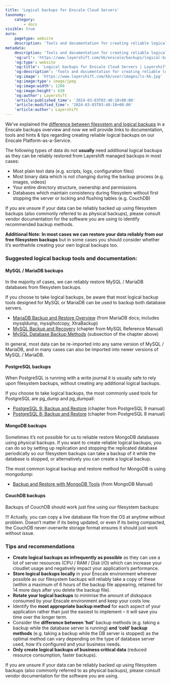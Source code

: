 ```yaml
---
title: 'Logical backups for Enscale Cloud Servers'
taxonomy:
    category:
        - docs
visible: true
aura:
    pagetype: website
    description: 'Tools and documentation for creating reliable logical backups of your MySQL, MariaDB, PostgreSQL, MongoDB and CouchDB on Enscale PaaS'
metadata:
    description: 'Tools and documentation for creating reliable logical backups of your MySQL, MariaDB, PostgreSQL, MongoDB and CouchDB on Enscale PaaS'
    'og:url': 'https://www.layershift.com/kb/enscale/backups/logical-backups-for-enscale-cloud-servers'
    'og:type': website
    'og:title': 'Logical backups for Enscale Cloud Servers | Layershift KB'
    'og:description': 'Tools and documentation for creating reliable logical backups of your MySQL, MariaDB, PostgreSQL, MongoDB and CouchDB on Enscale PaaS'
    'og:image': 'https://www.layershift.com/kb/user/images/ls-kb.jpg'
    'og:image:type': image/jpeg
    'og:image:width': 1200
    'og:image:height': 630
    'og:author': Layershift
    'article:published_time': '2024-03-03T03:40:18+00:00'
    'article:modified_time': '2024-03-03T03:40:18+00:00'
    'article:author': Layershift
---
```


We’ve explained the [difference between filesystem and logical backups](../overview-of-enscale-backups) in a Enscale backups overview and now we will provide links to documentation, tools and hints & tips regarding creating reliable logical backups on our Enscale Platform-as-a-Service.

The following types of data do not **usually** need additional logical backups as they can be reliably restored from Layershift managed backups in most cases:

* Most plain text data (e.g. scripts, logs, configuration files)
* Most binary data which is not changing during the backup process (e.g. images, videos)
* Your entire directory structure, ownership and permissions
* Databases which maintain consistency during filesystem without first stopping the server or locking and flushing tables (e.g. CouchDB)

If you are unsure if your data can be reliably backed up using filesystem backups (also commonly referred to as physical backups), please consult vendor documentation for the software you are using to identify recommended backup methods.

**Additional Note:** **In most cases we can restore your data reliably from our free filesystem backups** but in some cases you should consider whether it’s worthwhile creating your own logical backups too.

### Suggested logical backup tools and documentation:

#### MySQL / MariaDB backups

In the majority of cases, we can reliably restore MySQL / MariaDB databases from filesystem backups.

If you choose to take logical backups, be aware that most logical backup tools designed for MySQL or MariaDB can be used to backup both database servers.

* [MariaDB Backup and Restore Overview](https://mariadb.com/kb/en/backup-and-restore-overview/) (from MariaDB docs; includes mysqldump, mysqlhotcopy, XtraBackup)
* [MySQL Backup and Recovery](https://dev.mysql.com/doc/refman/5.5/en/backup-and-recovery.html) (chapter from MySQL Reference Manual)
* [MySQL Database Backup Methods](https://dev.mysql.com/doc/refman/5.5/en/backup-methods.html) (subsection of the chapter above)

In general, most data can be re-imported into any same version of MySQL / MariaDB, and in many cases can also be imported into newer versions of MySQL / MariaDB.

#### PostgreSQL backups

When PostgreSQL is running with a write journal it is usually safe to rely upon filesystem backups, without creating any additional logical backups.

If you choose to take logical backups, the most commonly used tools for PostgreSQL are pg_dump and pg_dumpall:

* [PostgreSQL 9: Backup and Restore](http://www.postgresql.org/docs/9.3/static/backup.html) (chapter from PostgreSQL 9 manual)
* [PostgreSQL 8: Backup and Restore](http://www.postgresql.org/docs/8.4/static/backup.html) (chapter from PostgreSQL 8 manual)

#### MongoDB backups

Sometimes it’s not possible for us to reliable restore MongoDB databases using physical backups. If you want to create reliable logical backups, you can do so by setting up replication and stopping the replicated database periodically so our filesystem backups can take a backup of it while the database is stopped, or alternatively you can create a logical backup.

The most common logical backup and restore method for MongoDB is using mongodump:

* [Backup and Restore with MongoDB Tools](http://docs.mongodb.org/manual/tutorial/back-up-and-restore-with-mongodb-tools/) (from MongoDB Manual)

#### CouchDB backups

Backups of CouchDB should work just fine using our filesystem backups:

!!! Actually, you can copy a live database file from the OS at anytime without problem. Doesn’t matter if its being updated, or even if its being compacted, the CouchDB never-overwrite storage format ensures it should just work without issue.

### Tips and recommendations

* **Create logical backups as infrequently as possible** as they can use a lot of server resources (CPU / RAM / Disk I/O) which can increase your cloudlet usage and negatively impact your application’s performance.
* **Store logical backups locally** in your Enscale environment wherever possible as our filesystem backups will reliably take a copy of these (within a maximum of 6 hours of the backup file appearing, retained for 14 more days after you delete the backup file).
* **Rotate your logical backups** to minimise the amount of diskspace consumed by your Enscale environment and keep your costs low.
* Identify the **most appropriate backup method** for each aspect of your application rather than just the easiest to implement – it will save you time over the longer term.
* Consider the **difference between ‘hot’** backup methods (e.g. taking a backup while the database server is running) **and ‘cold’ backup methods** (e.g. taking a backup while the DB server is stopped) as the optimal method can vary depending on the type of database server used, how it’s configured and your business needs.
* **Only create logical backups of business critical data** (reduced resource consumption, faster backups).

If you are unsure if your data can be reliably backed up using filesystem backups (also commonly referred to as physical backups), please consult vendor documentation for the software you are using.